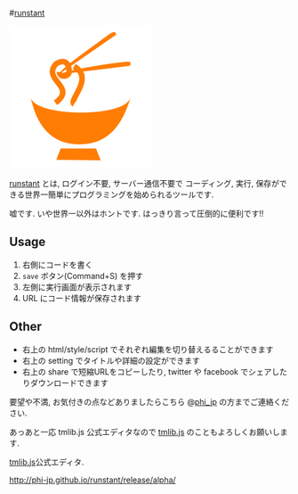 #[runstant](http://phi-jp.github.io/runstant/release/alpha/)

![logo](logo/runstant.png)

[runstant](http://phi-jp.github.io/runstant/release/alpha/) とは, ログイン不要, サーバー通信不要で
コーディング, 実行, 保存ができる世界一簡単にプログラミングを始められるツールです.

嘘です. いや世界一以外はホントです. はっきり言って圧倒的に便利です!!


## Usage
1. 右側にコードを書く
2.  `save` ボタン(Command+S) を押す
3. 左側に実行画面が表示されます
4. URL にコード情報が保存されます


## Other
- 右上の html/style/script でそれぞれ編集を切り替えるることができます
- 右上の setting でタイトルや詳細の設定ができます
- 右上の share で短縮URLをコピーしたり, twitter や facebook でシェアしたりダウンロードできます

要望や不満, お気付きの点などありましたらこちら @[phi_jp](http://twitter.com/phi_jp) の方までご連絡ください.

あっあと一応 tmlib.js 公式エディタなので [tmlib.js](http://phi-jp.github.io/tmlib.js/) のこともよろしくお願いします.



[tmlib.js](http://phi-jp.github.io/tmlib.js/)公式エディタ.


http://phi-jp.github.io/runstant/release/alpha/
